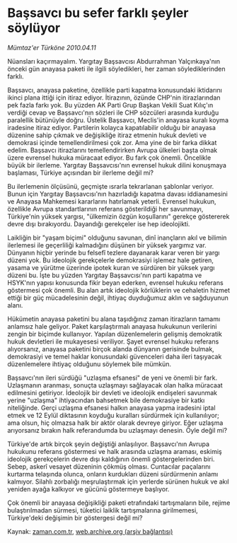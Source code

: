 # Başsavcı bu sefer farklı şeyler söylüyor

*Mümtaz'er Türköne 2010.04.11*

<tr><td class="metin" colspan="2" style="padding-top: 20px; padding-left: 5px; ">Nüansları kaçırmayalım. Yargıtay Başsavcısı Abdurrahman Yalçınkaya'nın önceki gün anayasa paketi ile ilgili söyledikleri, her zaman söylediklerinden farklı.</td></tr><tr><td class="metin" colspan="2" style="padding-top: 20px; padding-left: 5px; "><p>Başsavcı, anayasa paketine, özellikle parti kapatma konusundaki iktidarını ikinci plana ittiği için itiraz ediyor. İtirazının, özünde CHP'nin itirazlarından pek fazla farkı yok. Bu yüzden AK Parti Grup Başkan Vekili Suat Kılıç'ın verdiği cevap ve Başsavcı'nın sözleri ile CHP sözcüleri arasında kurduğu paralellik bütünüyle doğru. Üstelik Başsavcı, Meclis'in anayasa kuralı koyma iradesine itiraz ediyor. Partilerin kolayca kapatılabilir olduğu bir anayasa düzenine sahip çıkmak ve değişikliğe itiraz etmenin hukuk devleti ve demokrasi içinde temellendirilmesi çok zor. Ama yine de bir farka dikkat edelim. Başsavcı itirazlarını temellendirirken Avrupa ülkeleri başta olmak üzere evrensel hukuka müracaat ediyor. Bu fark çok önemli. Öncelikle büyük bir ilerleme. Yargıtay Başsavcısı'nın evrensel hukuk dilini konuşmaya başlaması, Türkiye açısından bir ilerleme değil mi?
<p>Bu ilerlemenin ölçüsünü, geçmişte ısrarla tekrarlanan şablonlar veriyor. Bunun için Yargıtay Başsavcısı'nın hazırladığı kapatma davası iddianamesini ve Anayasa Mahkemesi kararlarını hatırlamak yeterli. Evrensel hukukun, özellikle Avrupa standartlarının referans gösterildiği her savunmayı, Türkiye'nin yüksek yargısı, "ülkemizin özgün koşullarını" gerekçe göstererek devre dışı bırakıyordu. Dayandığı gerekçeler ise hep ideolojikti.
<p>Laikliğin bir "yaşam biçimi" olduğunu savunan, dinî inançların akıl ve bilimin ilerlemesi ile geçerliliği kalmadığını düşünen bir yüksek yargımız var. Dünyanın hiçbir yerinde bu felsefî tezlere dayanarak karar veren bir yargı düzeni yok. Bu ideolojik gerekçelerle demokrasiyi işlemez hale getiren, yasama ve yürütme üzerinde ipotek kuran ve sürdüren bir yüksek yargı düzeni bu. İşte bu yüzden Yargıtay Başsavcısı'nın parti kapatma ve HSYK'nın yapısı konusunda fikir beyan ederken, evrensel hukuku referans göstermesi çok önemli. Bu alan artık ideolojik körlüklerin ve cehaletin hizmet ettiği bir güç mücadelesinin değil, ihtiyaç duyduğumuz aklın ve sağduyunun alanı.
<p>Hükümetin anayasa paketini bu alana taşıdığınız zaman itirazların tamamı anlamsız hale geliyor. Paket karşılaştırmalı anayasa hukukunun verilerini zengin bir biçimde kullanıyor. Yapılan düzenlemelerin gelişmiş demokratik hukuk devletleri ile mukayesesi veriliyor. Şayet evrensel hukuku referans alıyorsanız, anayasa paketini birçok alanda dünyanın gerisinde bulmak, demokrasiyi ve temel haklar konusundaki güvenceleri daha ileri taşıyacak düzenlemelere ihtiyaç olduğunu söylemek bile mümkün.
<p>Başsavcı'nın ileri sürdüğü "uzlaşma efsanesi" de yeni ve önemli bir fark. Uzlaşmanın aranması, sonuçta uzlaşmayı sağlayacak olan halka müracaat edilmesini getiriyor. İdeolojik bir devleti ve ideolojik endişeleri savunmak yerine "uzlaşma" ihtiyacından bahsetmek bile demokrasiye bir katkı niteliğinde. Gerçi uzlaşma efsanesi halkın anayasa yapma iradesini iptal etmek ve 12 Eylül diktasının koyduğu kuralları sürdürmek için kullanılıyor; ama olsun, hiç olmazsa halk bir aktör olarak devreye giriyor. Eğer uzlaşma arıyorsanız bırakın halk referandumda bu uzlaşmayı denesin. Öyle değil mi?
<p>Türkiye'de artık birçok şeyin değiştiği anlaşılıyor. Başsavcı'nın Avrupa hukukunu referans göstermesi ve halk arasında uzlaşma araması, eskimiş ideolojik gerekçelerin devre dışı kaldığının önemli göstergelerinden biri. Sebep, askerî vesayet düzeninin çökmüş olması. Cuntacılar paçalarını kurtarma telaşında olunca, onların kurdukları düzeni sürdürmenin anlamı kalmıyor. Silahlı zorbalığı meşrulaştırmak için yerlerde sürünen hukuk ve akıl yeniden ayağa kalkıyor ve gücünü göstermeye başlıyor.
<p>Çok önemli bir anayasa değişikliği paketi etrafındaki tartışmaların bile, rejime bulaştırılmadan sürmesi, tüketici laiklik tartışmalarına girilmemesi, Türkiye'deki değişimin bir göstergesi değil mi? <br/></p></p></p></p></p></p></p></td></tr>

Kaynak: [zaman.com.tr](http://zaman.com.tr/yazar.do?yazino=971722), [web.archive.org (arşiv bağlantısı)](http://web.archive.org/web/20100412093547/http://zaman.com.tr:80/yazar.do?yazino=971722)
